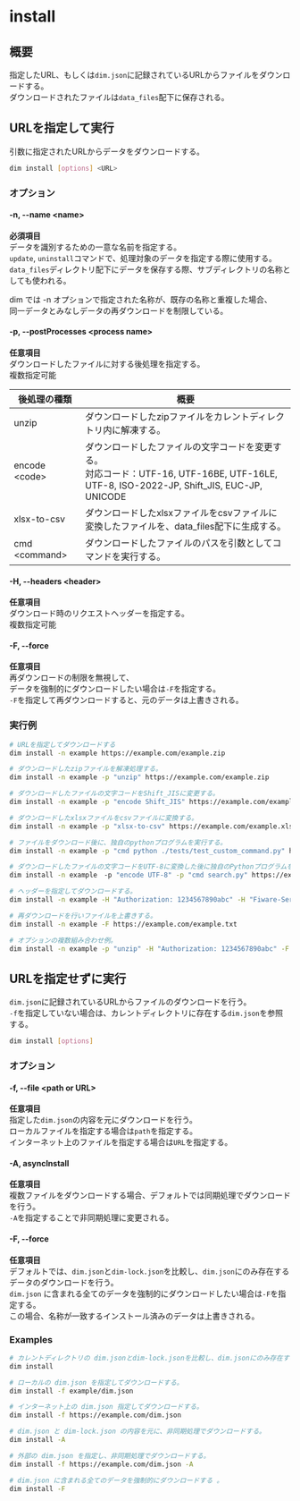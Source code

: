 # install

## 概要

指定したURL、もしくは`dim.json`に記録されているURLからファイルをダウンロードする。\
ダウンロードされたファイルは`data_files`配下に保存される。

## URLを指定して実行

引数に指定されたURLからデータをダウンロードする。

```bash
dim install [options] <URL>
```

### オプション

#### -n, --name \<name\>

**必須項目**\
データを識別するための一意な名前を指定する。\
`update`, `uninstall`コマンドで、処理対象のデータを指定する際に使用する。\
`data_files`ディレクトリ配下にデータを保存する際、サブディレクトリの名称としても使われる。

dim では -n オプションで指定された名称が、既存の名称と重複した場合、\
同一データとみなしデータの再ダウンロードを制限している。

#### -p, --postProcesses \<process name\>

**任意項目**\
ダウンロードしたファイルに対する後処理を指定する。\
複数指定可能

| 後処理の種類          | 概要                                                                                                           |
| --------------- | ------------------------------------------------------------------------------------------------------------ |
| unzip           | ダウンロードしたzipファイルをカレントディレクトリ内に解凍する。                                                                            |
| encode \<code\> | ダウンロードしたファイルの文字コードを変更する。<br>対応コード：UTF-16, UTF-16BE, UTF-16LE, UTF-8, ISO-2022-JP, Shift_JIS, EUC-JP, UNICODE |
| xlsx-to-csv     | ダウンロードしたxlsxファイルをcsvファイルに変換したファイルを、data_files配下に生成する。                                                        |
| cmd \<command\> | ダウンロードしたファイルのパスを引数としてコマンドを実行する。                                                                              |

#### -H, --headers \<header\>

**任意項目**\
ダウンロード時のリクエストヘッダーを指定する。\
複数指定可能

#### -F, --force

**任意項目**\
再ダウンロードの制限を無視して、\
データを強制的にダウンロードしたい場合は`-F`を指定する。\
`-F`を指定して再ダウンロードすると、元のデータは上書きされる。

### 実行例

```bash
# URLを指定してダウンロードする
dim install -n example https://example.com/example.zip

# ダウンロードしたzipファイルを解凍処理する。
dim install -n example -p "unzip" https://example.com/example.zip

# ダウンロードしたファイルの文字コードをShift_JISに変更する。
dim install -n example -p "encode Shift_JIS" https://example.com/example.txt

# ダウンロードしたxlsxファイルをcsvファイルに変換する。
dim install -n example -p "xlsx-to-csv" https://example.com/example.xlsx

# ファイルをダウンロード後に、独自のpythonプログラムを実行する。
dim install -n example -p "cmd python ./tests/test_custom_command.py" https://example.com/example.xlsx

# ダウンロードしたファイルの文字コードをUTF-8に変換した後に独自のPythonプログラムを用いて検索を行う。
dim install -n example　-p "encode UTF-8" -p "cmd search.py" https://example.com/example.txt

# ヘッダーを指定してダウンロードする。
dim install -n example -H "Authorization: 1234567890abc" -H "Fiware-Service: example"  https://example.com/example.txt

# 再ダウンロードを行いファイルを上書きする。
dim install -n example -F https://example.com/example.txt

# オプションの複数組み合わせ例。
dim install -n example -p "unzip" -H "Authorization: 1234567890abc" -F https://example.com/example.zip
```

## URLを指定せずに実行

`dim.json`に記録されているURLからファイルのダウンロードを行う。\
`-f`を指定していない場合は、カレントディレクトリに存在する`dim.json`を参照する。

```bash
dim install [options]
```

### オプション

#### -f, --file \<path or URL\>

**任意項目**\
指定した`dim.json`の内容を元にダウンロードを行う。\
ローカルファイルを指定する場合は`path`を指定する。\
インターネット上のファイルを指定する場合は`URL`を指定する。

#### -A, asyncInstall

**任意項目**\
複数ファイルをダウンロードする場合、デフォルトでは同期処理でダウンロードを行う。\
`-A`を指定することで非同期処理に変更される。

#### -F, --force

**任意項目**\
デフォルトでは、`dim.json`と`dim-lock.json`を比較し、`dim.json`にのみ存在するデータのダウンロードを行う。\
`dim.json` に含まれる全てのデータを強制的にダウンロードしたい場合は`-F`を指定する。\
この場合、名称が一致するインストール済みのデータは上書きされる。

### Examples

```bash
# カレントディレクトリの dim.jsonとdim-lock.jsonを比較し、dim.jsonにのみ存在するデータのダウンロードする。
dim install

# ローカルの dim.json を指定してダウンロードする。
dim install -f example/dim.json

# インターネット上の dim.json 指定してダウンロードする。
dim install -f https://example.com/dim.json

# dim.json と dim-lock.json の内容を元に、非同期処理でダウンロードする。
dim install -A

# 外部の dim.json を指定し、非同期処理でダウンロードする。
dim install -f https://example.com/dim.json -A

# dim.json に含まれる全てのデータを強制的にダウンロードする 。
dim install -F
```
